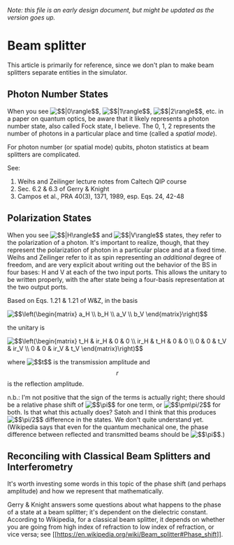 
*Note: this file is an early design document, but might be updated as the version goes up.*

# Beam splitter #

This article is primarily for reference, since we don't plan to make
beam splitters separate entities in the simulator.

## Photon Number States ##

When you see  <img src="https://latex.codecogs.com/gif.latex?$$|0\rangle$$" title="$$|0\rangle$$" />, 
<img src="https://latex.codecogs.com/gif.latex?$$|1\rangle$$" title="$$|1\rangle$$" />, 
<img src="https://latex.codecogs.com/gif.latex?$$|2\rangle$$" title="$$|2\rangle$$" />, etc. in a
paper on quantum optics, be aware that it likely represents a photon
number state, also called Fock state, I believe.  The 0, 1, 2
represents the number of photons in a particular place and time
(called a _spatial mode_).

For photon number (or spatial mode) qubits, photon statistics at beam
splitters are complicated.

See:

1. Weihs and Zeilinger lecture notes from Caltech QIP course
1. Sec. 6.2 & 6.3 of Gerry & Knight
1. Campos et al., PRA 40(3), 1371, 1989, esp. Eqs. 24, 42-48

## Polarization States ##

When you see <img src="https://latex.codecogs.com/gif.latex?$$|H\rangle$$" title="$$|H\rangle$$" /> and <img src="https://latex.codecogs.com/gif.latex?$$|V\rangle$$" title="$$|V\rangle$$" /> states, they refer to the
polarization of a photon.  It's important to realize, though, that
they represent the polarization of photon in a particular place and at
a fixed time.  Weihs and Zeilinger refer to it as spin representing an
_additional_ degree of freedom, and are very explicit about writing
out the behavior of the BS in four bases: H and V at each of the two
input ports.  This allows the unitary to be written properly, with the
after state being a four-basis representation at the two output ports.

Based on Eqs. 1.21 & 1.21 of W&Z, in the basis

<img src="https://latex.codecogs.com/gif.latex?$$\left(\begin{matrix}&space;a_H&space;\\&space;b_H&space;\\&space;a_V&space;\\&space;b_V&space;\end{matrix}\right)$$" title="$$\left(\begin{matrix} a_H \\ b_H \\ a_V \\ b_V \end{matrix}\right)$$" />

the unitary is

<img src="https://latex.codecogs.com/gif.latex?$$\left(\begin{matrix}&space;t_H&space;&&space;ir_H&space;&&space;0&space;&&space;0&space;\\&space;ir_H&space;&&space;t_H&space;&&space;0&space;&&space;0&space;\\&space;0&space;&&space;0&space;&&space;t_V&space;&&space;ir_V&space;\\&space;0&space;&&space;0&space;&&space;ir_V&space;&&space;t_V&space;\end{matrix}\right)$$" title="$$\left(\begin{matrix} t_H & ir_H & 0 & 0 \\ ir_H & t_H & 0 & 0 \\ 0 & 0 & t_V & ir_V \\ 0 & 0 & ir_V & t_V \end{matrix}\right)$$" />

where <img src="https://latex.codecogs.com/gif.latex?$$t$$" title="$$t$$" /> is the transmission amplitude and 
$$r$$ is the reflection
amplitude.

n.b.: I'm not positive that the sign of the terms is actually right;
there should be a relative phase shift of <img src="https://latex.codecogs.com/gif.latex?$$\pi$$" title="$$\pi$$" /> for one term, or
<img src="https://latex.codecogs.com/gif.latex?$$\pm\pi/2$$" title="$$\pm\pi/2$$" /> for both.  Is that what this actually does?  Satoh and I
think that this produces <img src="https://latex.codecogs.com/gif.latex?$$\pi/2$$" title="$$\pi/2$$" /> difference in the states.  We don't
quite understand yet.  (Wikipedia says that even for the quantum
mechanical one, the phase difference between reflected and transmitted
beams should be <img src="https://latex.codecogs.com/gif.latex?$$\pi$$" title="$$\pi$$" />.)

## Reconciling with Classical Beam Splitters and Interferometry ##

It's worth investing some words in this topic of the phase shift (and
perhaps amplitude) and how we represent that mathematically.

Gerry & Knight answers some questions about what happens to the phase
of a state at a beam splitter; it's dependent on the dielectric
constant.  According to Wikipedia, for a classical beam splitter, it
depends on whether you are going from high index of refraction to low
index of refraction, or vice versa; see
[[https://en.wikipedia.org/wiki/Beam_splitter#Phase_shift]].
